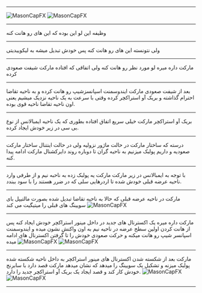 ___
![MasonCapFX](https://www.tradingview.com/x/3TCU6epr/ "MasonCapFX")
![MasonCapFX](https://www.tradingview.com/x/cySiUvBd/ "MasonCapFX")
___
وظیفه این لو این بوده که این های رو هانت کنه
___
ولی نتونسته این های رو هانت کنه 
پس خودش تبدیل میشه به لیکوییدیتی
___
مارکت داره میره لو مورد نظر رو هانت کنه
ولی اتفاقی که افتاده مارکت شیفت صعودی کرده
___
بعد از شیفت صعودی مارکت ایندوسمنت اسپانسزشیپ رو هانت کرده
و به ناحیه تقاضا احترام گذاشته
و بریک آو استراکچر کرده
وقتی با سرعت به یک ناحیه نزدیک میشیم یعنی اون ناحیه تقاضا ناحیه قوی بوده.
___
بریک آو استراکچر مارکت خیلی سریع اتفاق افتاده
بطوری که یک ناحیه ایمبالانس از نوع بی سی در زیر خودش ایجاد کرده.
___
درسته که ساختار مارکت در حالت ماژور نزولیه
ولی در حالت اینتنال ساختار مارکت صعودیه و داریم پولبک میزنیم به ناحیه گران تا دوباره روند دایرکشنال مارکت ادامه پیدا کنه.
___
با توجه به ایمبالانس در زیر مارکت 
مارکت یه پولبک زده به ناحبه نیم
و از طرفی وارد ناحیه عرضه قبلی خودش شده تا اردرهایی سلی که در ضرر هستند را با سود ببندد.
___
مارکت در ناحیه عرضه قبلی که حالا به ناحیه تقاضا تبدیل شده 
بصورت مالتیپل بای سویینگ های قبلی را میتیگیت می کند
![MasonCapFX](https://www.tradingview.com/x/do7KNSYd/ "MasonCapFX")
___
مارکت داره میره یک اکسترنال های جدید در داخل مینور استراکچر خودش ایجاد کنه
پس از هانت کردن اولین سطح عرضه در ناحیه نیم به اون واکنش نشون میده و ایندوسمنت اسپانسر شیپ رو هانت میکنه
و حرکت صعودی خودش را تا گرفتن اکسترنال های ادامه میده
![MasonCapFX](https://www.tradingview.com/x/xQgvc3Yh/ "MasonCapFX")
![MasonCapFX](https://www.tradingview.com/x/MVmqykRj/ "MasonCapFX")
___
مارکت
بعد از شکسته شدن اکسترنال های مینور استراکچر
به داخل ناحیه شکسته شده پولبک میزنه
و تشکیل یک سویینگ را میدهد
که نشان میدهد مارکت قصد دارد با سابرنج خودش کار کند
و قصد ایجاد یک بریک آو استراکچر جدید را دارد.
![MasonCapFX](https://www.tradingview.com/x/4A7hqZTO/ "MasonCapFX")
![MasonCapFX](https://www.tradingview.com/x/UyGhGBnH/ "MasonCapFX")
___
